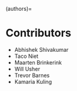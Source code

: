 (authors)=
# Contributors 

- Abhishek Shivakumar
- Taco Niet 
- Maarten Brinkerink
- Will Usher 
- Trevor Barnes
- Kamaria Kuling